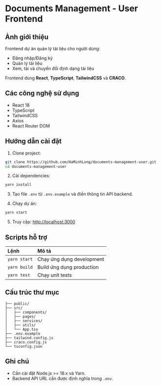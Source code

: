 # Documents Management - User Frontend

## Ảnh giới thiệu

Frontend dự án quản lý tài liệu cho người dùng:

- Đăng nhập/Đăng ký
- Quản lý tài liệu
- Xem, tải và chuyển đổi định dạng tài liệu

Frontend dùng **React**, **TypeScript**, **TailwindCSS** và **CRACO**.

## Các công nghệ sử dụng

- React 18
- TypeScript
- TailwindCSS
- Axios
- React Router DOM

## Hướng dẫn cài đặt

1. Clone project:

```bash
git clone https://github.com/HaMinhLong/documents-management-user.git
cd documents-management-user
```

2. Cài dependencies:

```bash
yarn install
```

3. Tạo file `.env` từ `.env.example` và điền thông tin API backend.

4. Chạy dự án:

```bash
yarn start
```

5. Truy cập: [http://localhost:3000](http://localhost:3000)

## Scripts hỗ trợ

| Lệnh         | Mô tả                     |
| :----------- | :------------------------ |
| `yarn start` | Chạy ứng dụng development |
| `yarn build` | Build ứng dụng production |
| `yarn test`  | Chạy unit tests           |

## Cấu trúc thư mục

```
├── public/
├── src/
│   ├── components/
│   ├── pages/
│   ├── services/
│   ├── utils/
│   └── App.tsx
├── .env.example
├── tailwind.config.js
├── craco.config.js
└── tsconfig.json
```

## Ghi chú

- Cần cài đặt Node.js >= 18.x và Yarn.
- Backend API URL cần được định nghĩa trong `.env`.

